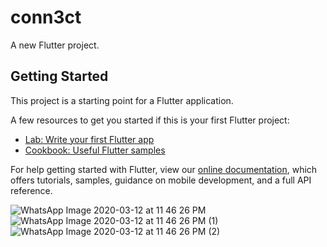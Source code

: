 # conn3ct

A new Flutter project.

## Getting Started

This project is a starting point for a Flutter application.

A few resources to get you started if this is your first Flutter project:

- [Lab: Write your first Flutter app](https://flutter.dev/docs/get-started/codelab)
- [Cookbook: Useful Flutter samples](https://flutter.dev/docs/cookbook)

For help getting started with Flutter, view our
[online documentation](https://flutter.dev/docs), which offers tutorials,
samples, guidance on mobile development, and a full API reference.

![WhatsApp Image 2020-03-12 at 11 46 26 PM](https://user-images.githubusercontent.com/44195387/76554567-1d836100-64bc-11ea-99cf-94629ce72482.jpeg) 
![WhatsApp Image 2020-03-12 at 11 46 26 PM (1)](https://user-images.githubusercontent.com/44195387/76554645-3855d580-64bc-11ea-9ce1-199dcbb55027.jpeg)
![WhatsApp Image 2020-03-12 at 11 46 26 PM (2)](https://user-images.githubusercontent.com/44195387/76554648-3a1f9900-64bc-11ea-8b39-b73189a72c02.jpeg)


